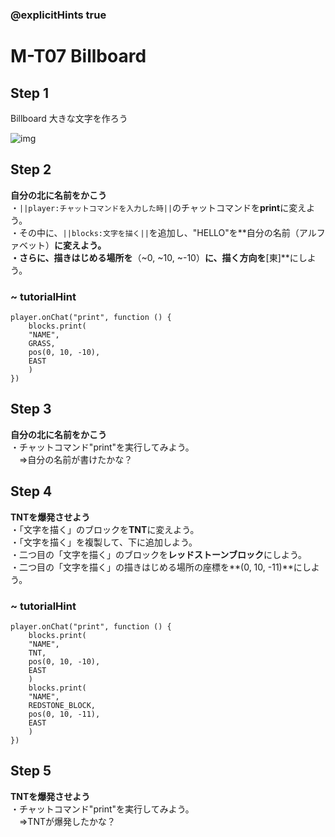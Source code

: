 ### @explicitHints true

# M-T07 Billboard

## Step 1
Billboard
大きな文字を作ろう

![img](https://teck89.xsrv.jp/MEE_tutorial/img/M-T07-0.gif)

## Step 2
**自分の北に名前をかこう**  
・``||player:チャットコマンドを入力した時||``のチャットコマンドを**print**に変えよう。  
・その中に、``||blocks:文字を描く||``を追加し、"HELLO"を**自分の名前（アルファベット）**に変えよう。  
・さらに、描きはじめる場所を**（~0, ~10, ~-10）**に、描く方向を**[東]**にしよう。

### ~ tutorialHint

``` blocks
player.onChat("print", function () {
    blocks.print(
    "NAME",
    GRASS,
    pos(0, 10, -10),
    EAST
    )
})

```

## Step 3
**自分の北に名前をかこう**  
・チャットコマンド"print"を実行してみよう。  
　⇒自分の名前が書けたかな？
　
　
## Step 4
**TNTを爆発させよう**  
・「文字を描く」のブロックを**TNT**に変えよう。  
・「文字を描く」を複製して、下に追加しよう。  
・二つ目の「文字を描く」のブロックを**レッドストーンブロック**にしよう。  
・二つ目の「文字を描く」の描きはじめる場所の座標を**(0, 10, -11)**にしよう。  

### ~ tutorialHint

``` blocks
player.onChat("print", function () {
    blocks.print(
    "NAME",
    TNT,
    pos(0, 10, -10),
    EAST
    )
    blocks.print(
    "NAME",
    REDSTONE_BLOCK,
    pos(0, 10, -11),
    EAST
    )
})

```
## Step 5
**TNTを爆発させよう**  
・チャットコマンド"print"を実行してみよう。    
　⇒TNTが爆発したかな？
